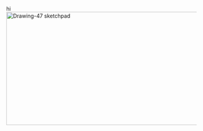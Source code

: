 hi
<img width="900" height="300" alt="Drawing-47 sketchpad" src="https://github.com/user-attachments/assets/f5018419-aeb1-4a75-91ce-d89cb7d21f7b" />

